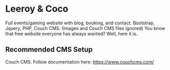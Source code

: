 # Leeroy & Coco

Full events/gaming website with blog, booking, and contact. Bootstrap, Jquery, PHP, Couch CMS. (Images and Couch CMS files ignored)
You know that free website everyone has always wanted? Well, here it is.

## Recommended CMS Setup

Couch CMS. Follow documentation here: https://www.couchcms.com/

